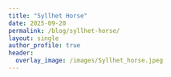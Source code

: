 ```yaml
---
title: "Syllhet Horse"
date: 2025-09-20
permalink: /blog/syllhet-horse/
layout: single           
author_profile: true 
header:
  overlay_image: /images/Syllhet_horse.jpeg
---
```

